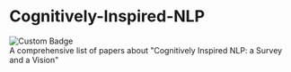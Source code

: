 # Cognitively-Inspired-NLP
![Custom Badge](https://img.shields.io/badge/Contribution-Welcome-blue)  
A comprehensive list of papers about "Cognitively Inspired NLP: a Survey and a Vision"
